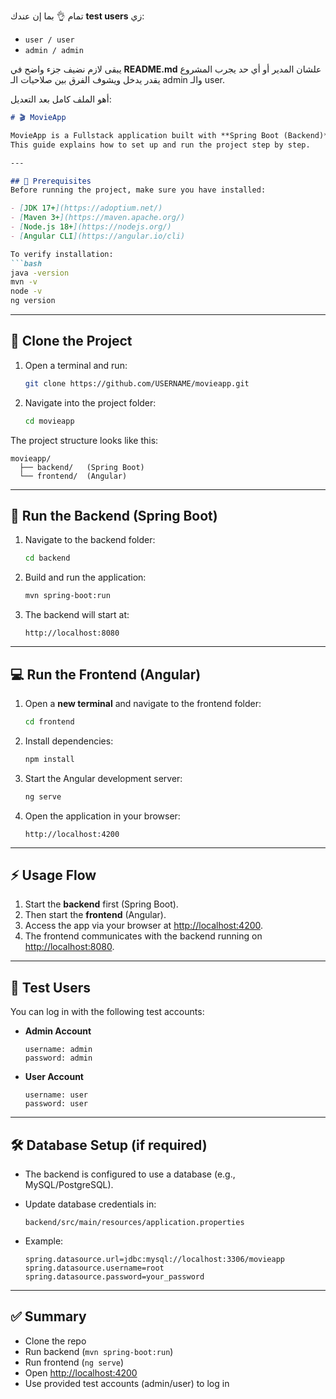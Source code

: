 تمام 👌 بما إن عندك **test users** زي:

* `user / user`
* `admin / admin`

يبقى لازم نضيف جزء واضح في **README.md** علشان المدير أو أي حد يجرب المشروع يقدر يدخل ويشوف الفرق بين صلاحيات الـ admin والـ user.

أهو الملف كامل بعد التعديل:

````markdown
# 🎬 MovieApp

MovieApp is a Fullstack application built with **Spring Boot (Backend)** and **Angular (Frontend)**.  
This guide explains how to set up and run the project step by step.

---

## 📌 Prerequisites
Before running the project, make sure you have installed:

- [JDK 17+](https://adoptium.net/)  
- [Maven 3+](https://maven.apache.org/)  
- [Node.js 18+](https://nodejs.org/)  
- [Angular CLI](https://angular.io/cli)  

To verify installation:
```bash
java -version
mvn -v
node -v
ng version
````

---

## 👥 Clone the Project

1. Open a terminal and run:

   ```bash
   git clone https://github.com/USERNAME/movieapp.git
   ```
2. Navigate into the project folder:

   ```bash
   cd movieapp
   ```

The project structure looks like this:

```
movieapp/
  ├── backend/   (Spring Boot)
  └── frontend/  (Angular)
```

---

## 🚀 Run the Backend (Spring Boot)

1. Navigate to the backend folder:

   ```bash
   cd backend
   ```
2. Build and run the application:

   ```bash
   mvn spring-boot:run
   ```
3. The backend will start at:

   ```
   http://localhost:8080
   ```

---

## 💻 Run the Frontend (Angular)

1. Open a **new terminal** and navigate to the frontend folder:

   ```bash
   cd frontend
   ```
2. Install dependencies:

   ```bash
   npm install
   ```
3. Start the Angular development server:

   ```bash
   ng serve
   ```
4. Open the application in your browser:

   ```
   http://localhost:4200
   ```

---

## ⚡ Usage Flow

1. Start the **backend** first (Spring Boot).
2. Then start the **frontend** (Angular).
3. Access the app via your browser at [http://localhost:4200](http://localhost:4200).
4. The frontend communicates with the backend running on [http://localhost:8080](http://localhost:8080).

---

## 🔑 Test Users

You can log in with the following test accounts:

* **Admin Account**

  ```
  username: admin
  password: admin
  ```

* **User Account**

  ```
  username: user
  password: user
  ```

---

## 🛠 Database Setup (if required)

* The backend is configured to use a database (e.g., MySQL/PostgreSQL).
* Update database credentials in:

  ```
  backend/src/main/resources/application.properties
  ```
* Example:

  ```properties
  spring.datasource.url=jdbc:mysql://localhost:3306/movieapp
  spring.datasource.username=root
  spring.datasource.password=your_password
  ```

---

## ✅ Summary

* Clone the repo
* Run backend (`mvn spring-boot:run`)
* Run frontend (`ng serve`)
* Open [http://localhost:4200](http://localhost:4200)
* Use provided test accounts (admin/user) to log in

```
